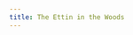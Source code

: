 ```yaml
---
title: The Ettin in the Woods
---
```


<textarea id="source" style="display: none;">

# [The Ettin in the Woods](/your-home)

A choose your own adventure style game by **Byron Pendason**

*Version 1.0*

## Your Home

> A blood curdling scream wakes you from your slumber. Your stumble out of your bed and look around. 

Your home is a simple one. Your bed is a cot on the ground, and your mom's cot is on the opposite side of the room. It is empty.

> She is nowhere to be found.

On the west wall is a fireplace. To [the east](/front-yard#been-outside) is the door to the outside.

## Front Yard

> You run out into front yard, looking around frantically for your mother.

> Again, she's nowhere to be found.

To [the west](/your-home) is your home.

</textarea>